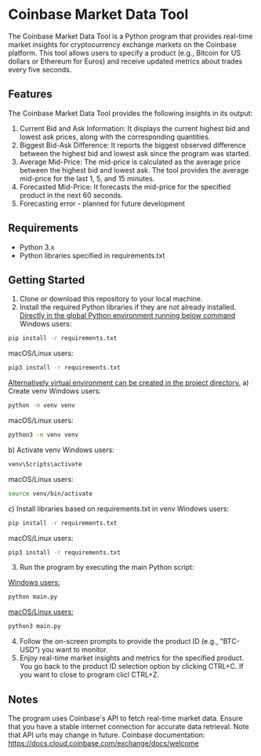 # Coinbase Market Data Tool

The Coinbase Market Data Tool is a Python program that provides real-time market insights for cryptocurrency exchange markets on the Coinbase platform. This tool allows users to specify a product (e.g., Bitcoin for US dollars or Ethereum for Euros) and receive updated metrics about trades every five seconds.

## Features

The Coinbase Market Data Tool provides the following insights in its output:

1. Current Bid and Ask Information: It displays the current highest bid and lowest ask prices, along with the corresponding quantities.
2. Biggest Bid-Ask Difference: It reports the biggest observed difference between the highest bid and lowest ask since the program was started.
3. Average Mid-Price: The mid-price is calculated as the average price between the highest bid and lowest ask. The tool provides the average mid-price for the last 1, 5, and 15 minutes.
4. Forecasted Mid-Price: It forecasts the mid-price for the specified product in the next 60 seconds.
5. Forecasting error - planned for future development

## Requirements

* Python 3.x
* Python libraries specified in requirements.txt

## Getting Started

1. Clone or download this repository to your local machine.
2. Install the required Python libraries if they are not already installed.\
<ins>Directly in the global Python environment running below command</ins>
Windows users:
```bash
pip install -r requirements.txt
```
macOS/Linux users:
```bash
pip3 install -r requirements.txt
```
<ins>Alternatively virtual environment can be created in the project directory.</ins>
a) Create venv
Windows users:
```bash
python -m venv venv
```
macOS/Linux users:
```bash
python3 -m venv venv
```
b) Activate venv
Windows users:
```bash
venv\Scripts\activate
```
macOS/Linux users:
```bash
source venv/bin/activate
```
c) Install libraries based on requirements.txt in venv
Windows users:
```bash
pip install -r requirements.txt
```
macOS/Linux users:
```bash
pip3 install -r requirements.txt
```

3. Run the program by executing the main Python script:

<u>Windows users:</u>
```bash
python main.py
```
<u>macOS/Linux users:</u>
```bash
python3 main.py
```

4. Follow the on-screen prompts to provide the product ID (e.g., "BTC-USD") you want to monitor.
5. Enjoy real-time market insights and metrics for the specified product. You go back to the product ID selection option by clicking CTRL+C. If you want to close to program clicl CTRL+Z.

## Notes
The program uses Coinbase's API to fetch real-time market data. Ensure that you have a stable internet connection for accurate data retrieval. Note that API urls may change in future.
Coinbase documentation: https://docs.cloud.coinbase.com/exchange/docs/welcome



